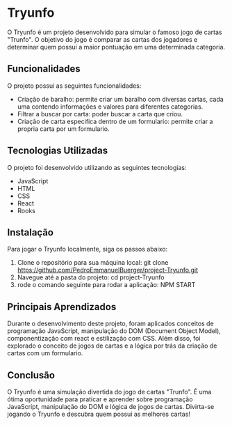 # Tryunfo
O Tryunfo é um projeto desenvolvido para simular o famoso jogo de cartas "Trunfo". O objetivo do jogo é comparar as cartas dos jogadores e determinar quem possui a maior pontuação em uma determinada categoria.

## Funcionalidades
O projeto possui as seguintes funcionalidades:
- Criação de baralho: permite criar um baralho com diversas cartas, cada uma contendo informações e valores para diferentes categorias.
- Filtrar a buscar por carta: poder buscar a carta que criou.
- Criação de carta especifica dentro de um formulario: permite criar a propria carta por um formulario.

## Tecnologias Utilizadas
O projeto foi desenvolvido utilizando as seguintes tecnologias:
- JavaScript
- HTML
- CSS
- React
- Rooks


## Instalação
Para jogar o Tryunfo localmente, siga os passos abaixo:
1. Clone o repositório para sua máquina local:
git clone https://github.com/PedroEmmanuelBuerger/project-Tryunfo.git
2. Navegue até a pasta do projeto:
cd project-Tryunfo
3. rode o comando seguinte para rodar a aplicação: NPM START

## Principais Aprendizados
Durante o desenvolvimento deste projeto, foram aplicados conceitos de programação JavaScript, manipulação do DOM (Document Object Model), componentização com react e estilização com CSS. Além disso, foi explorado o conceito de jogos de cartas e a lógica por trás da criação de cartas com um formulario.

## Conclusão
O Tryunfo é uma simulação divertida do jogo de cartas "Trunfo". É uma ótima oportunidade para praticar e aprender sobre programação JavaScript, manipulação do DOM e lógica de jogos de cartas. Divirta-se jogando o Tryunfo e descubra quem possui as melhores cartas!
